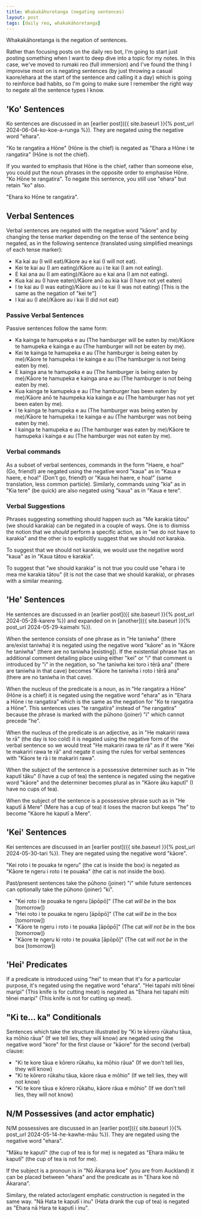 ```yaml
---
title: Whakakāhoretanga (negating sentences)
layout: post
tags: [daily reo, whakakāhoretanga]
---
```

Whakakāhoretanga is the negation of sentences.

Rather than focusing posts on the daily reo bot, I'm going to start just posting something when I want to deep dive into a topic for my notes. In this case, we've moved to rumaki reo (full immersion) and I've found the thing I improvise most on is negating sentences (by just throwing a casual kaore/ehara at the start of the sentence and calling it a day) which is going to reinforce bad habits, so I'm going to make sure I remember the right way to negate all the sentence types I know.

## 'Ko' Sentences
Ko sentences are discussed in an [earlier post]({{ site.baseurl }}{% post_url 2024-06-04-ko-koe-a-runga %}).
They are negated using the negative word "ehara".

"Ko te rangatira a Hōne" (Hōne is the chief) is negated as "Ehara a Hōne i te rangatira" (Hōne is not the chief).

If you wanted to emphasis that Hōne is the chief, rather than someone else, you could put the noun phrases in the opposite order to emphasise Hōne. "Ko Hōne te rangatira". To negate this sentence, you still use "ehara" but retain "ko" also.

"Ehara ko Hōne te rangatira".

## Verbal Sentences
Verbal sentences are negated with the negative word "kāore" and by changing the tense marker depending on the tense of the sentence being negated, as in the following sentence (translated using simplified meanings of each tense marker):
- Ka kai au (I will eat)/Kāore au e kai (I will not eat).
- Kei te kai au (I am eating)/Kāore au i te kai (I am not eating).
- E kai ana au (I am eating)/Kāore au e kai ana (I am not eating).
- Kua kai au (I have eaten)/Kāore anō au kia kai (I have not yet eaten)
- I te kai au (I was eating)/Kāore au i te kai (I was not eating) [This is the same as the negation of "kei te"]
- I kai au (I ate)/Kāore au i kai (I did not eat)

### Passive Verbal Sentences
Passive sentences follow the same form:
- Ka kainga te hamupeka e au (The hamburger will be eaten by me)/Kāore te hamupeka e kainga e au (The hamburger will not be eaten by me).
- Kei te kainga te hamupeka e au (The hamburger is being eaten by me)/Kāore te hamupeka i te kainga e au (The hamburger is not being eaten by me).
- E kainga ana te hamupeka e au (The hamburger is being eaten by me)/Kāore te hamupeka e kainga ana e au (The hamburger is not being eaten by me).
- Kua kainga te kamupeka e au (The hamburger has been eaten by me)/Kāore anō te haumpeka kia kainga e au (The hamburger has not yet been eaten by me).
- I te kainga te hamupeka e au (The hamburger was being eaten by me)/Kāore te hamupeka i te kainga e au (The hamburger was not being eaten by me).
- I kainga te hamupeka e au (The hamburger was eaten by me)/Kāore te hamupeka i kainga e au (The hamburger was not eaten by me). 

### Verbal commands
As a subset of verbal sentences, commands in the form "Haere, e hoa!" (Go, friend!) are negated using the negative word "kaua" as in "Kaua e haere, e hoa!" (Don't go, friend!) or "Kaua hei haere, e hoa!" (same translation, less common particle). Similarly, commands using "kia" as in "Kia tere" (be quick) are also negated using "kaua" as in "Kaua e tere".

### Verbal Suggestions
Phrases suggesting something should happen such as "Me karakia tātou" (we should karakia) can be negated in a couple of ways. One is to dismiss the notion that we *should* perform a specific action, as in "we do not have to karakia" and the other is to explicitly suggest that we should *not* karakia.

To suggest that we should not karakia, we would use the negative word "kaua" as in "Kaua tātou e karakia".

To suggest that "we should karakia" is not true you could use "ehara i te mea me karakia tātou" (it is not the case that we should karakia), or phrases with a similar meaning.

## 'He' Sentences
He sentences are discussed in an [earlier post]({{ site.baseurl }}{% post_url 2024-05-28-karere %}) and expanded on in [another]({{ site.baseurl }}{% post_url 2024-05-29-kaimahi %}).

When the sentence consists of one phrase as in "He taniwha" (there are/exist taniwha) it is negated using the negative word "kāore" as in "Kāore he taniwha" (there are no taniwha [existing]). If the existential phrase has an additional comment detailing place using either "kei" or "i" that comment is introduced by "i" in the negation, so "he taniwha kei toro i tērā ana" (there are taniwha in that cave) becomes "Kāore he taniwha i roto i tērā ana" (there are no taniwha in that cave).

When the nucleus of the predicate is a noun, as in "He rangatira a Hōne" (Hōne is a chief) it is negated using the negative word "ehara" as in "Ehara a Hōne i te rangatira" which is the same as the negation for "Ko te rangatira a Hōne". This sentences uses "te rangatira" instead of "he rangatira" because the phrase is marked with the pūhono (joiner) "i" which cannot precede "he".

When the nucleus of the predicate is an adjective, as in "He makariri rawa te rā" (the day is too cold) it is negated using the negative form of the verbal sentence so we would treat "He makariri rawa te rā" as if it were "Kei te makariri rawa te rā" and negate it using the rules for verbal sentences with "Kāore te rā i te makariri rawa".

When the subject of the sentence is a possessive determiner such as in "He kaputī tāku" (I have a cup of tea) the sentence is negated using the negative word "kāore" and the determiner becomes plural as in "Kāore āku kaputī" (I have no cups of tea).

When the subject of the sentence is a possessive phrase such as in "He kaputī ā Mere" (Mere has a cup of tea) it loses the macron but keeps "he" to become "Kāore he kaputī a Mere".

## 'Kei' Sentences
Kei sentences are discussed in an [earlier post]({{ site.baseurl }}{% post_url 2024-05-30-tari %}).
They are negated using the negative word "kāore". 

"Kei roto i te pouaka te ngeru" (the cat is inside the box) is negated as "Kāore te ngeru i roto i te pouaka" (the cat is not inside the box).

Past/present sentences take the pūhono (joiner) "i" while future sentences can optionally take the pūhono (joiner) "ki".

- "Kei roto i te pouaka te ngeru [āpōpō]" (The cat *will be* in the box [tomorrow])
- "Hei roto i te pouaka te ngeru [āpōpō]" (The cat *will be* in the box [tomorrow])
- "Kāore te ngeru i roto i te pouaka [āpōpō]" (The cat *will not be* in the box [tomorrow])
- "Kāore te ngeru ki roto i te pouaka [āpōpō]" (The cat *will not be* in the box [tomorrow])

## 'Hei' Predicates
If a predicate is introduced using "hei" to mean that it's for a particular purpose, it's negated using the negative word "ehara".
"Hei tapahi mīti tēnei maripi" (This knife is for cutting meat) is negated as "Ehara hei tapahi mīti tēnei maripi" (This knife is not for cutting up meat).

## "Ki te... ka" Conditionals
Sentences which take the structure illustrated by "Ki te kōrero rūkahu tāua, ka mōhio rāua" (If we tell lies, they will know) are negated using the negative word "kore" for the first clause or "kāore" for the second (verbal) clause:
- "Ki te kore tāua e kōrero rūkahu, ka mōhio rāua" (If we don't tell lies, they will know)
- "Ki te kōrero rūkahu tāua, kāore rāua e mōhio" (If we tell lies, they will not know)
- "Ki te kore tāua e kōrero rūkahu, kāore rāua e mōhio" (If we don't tell lies, they will not know)

## N/M Possessives (and actor emphatic)
N/M possessives are discussed in an [earlier post]({{ site.baseurl }}{% post_url 2024-05-14-he-kawhe-māu %}).
They are negated using the negative word "ehara".

"Māku te kaputī" (the cup of tea is for me) is negated as "Ehara māku te kaputī" (the cup of tea is not for me).

If the subject is a pronoun is in "Nō Ākarana koe" (you are from Auckland) it can be placed between "ehara" and the predicate as in "Ehara koe nō Ākarana".

Similary, the related actor/agent emphatic construction is negated in the same way. "Nā Hata te kaputī i inu" (Hata drank the cup of tea) is negated as "Ehara nā Hara te kaputī i inu".

